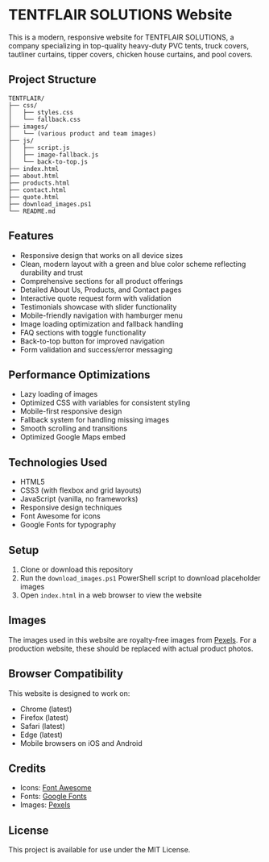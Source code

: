 # TENTFLAIR SOLUTIONS Website

This is a modern, responsive website for TENTFLAIR SOLUTIONS, a company specializing in top-quality heavy-duty PVC tents, truck covers, tautliner curtains, tipper covers, chicken house curtains, and pool covers.

## Project Structure

```
TENTFLAIR/
├── css/
│   ├── styles.css
│   └── fallback.css
├── images/
│   └── (various product and team images)
├── js/
│   ├── script.js
│   ├── image-fallback.js
│   └── back-to-top.js
├── index.html
├── about.html
├── products.html
├── contact.html
├── quote.html
├── download_images.ps1
└── README.md
```

## Features

- Responsive design that works on all device sizes
- Clean, modern layout with a green and blue color scheme reflecting durability and trust
- Comprehensive sections for all product offerings
- Detailed About Us, Products, and Contact pages
- Interactive quote request form with validation
- Testimonials showcase with slider functionality
- Mobile-friendly navigation with hamburger menu
- Image loading optimization and fallback handling
- FAQ sections with toggle functionality
- Back-to-top button for improved navigation
- Form validation and success/error messaging

## Performance Optimizations

- Lazy loading of images
- Optimized CSS with variables for consistent styling
- Mobile-first responsive design
- Fallback system for handling missing images
- Smooth scrolling and transitions
- Optimized Google Maps embed

## Technologies Used

- HTML5
- CSS3 (with flexbox and grid layouts)
- JavaScript (vanilla, no frameworks)
- Responsive design techniques
- Font Awesome for icons
- Google Fonts for typography

## Setup

1. Clone or download this repository
2. Run the `download_images.ps1` PowerShell script to download placeholder images
3. Open `index.html` in a web browser to view the website

## Images

The images used in this website are royalty-free images from [Pexels](https://www.pexels.com/). For a production website, these should be replaced with actual product photos.

## Browser Compatibility

This website is designed to work on:
- Chrome (latest)
- Firefox (latest)
- Safari (latest)
- Edge (latest)
- Mobile browsers on iOS and Android

## Credits

- Icons: [Font Awesome](https://fontawesome.com/)
- Fonts: [Google Fonts](https://fonts.google.com/)
- Images: [Pexels](https://www.pexels.com/)

## License

This project is available for use under the MIT License.
